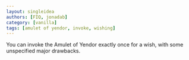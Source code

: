```yaml
---
layout: singleidea
authors: [FIQ, jonadab]
category: [vanilla]
tags: [amulet of yendor, invoke, wishing]
---
```

You can invoke the Amulet of Yendor exactly once for a wish, with some unspecified major drawbacks.
